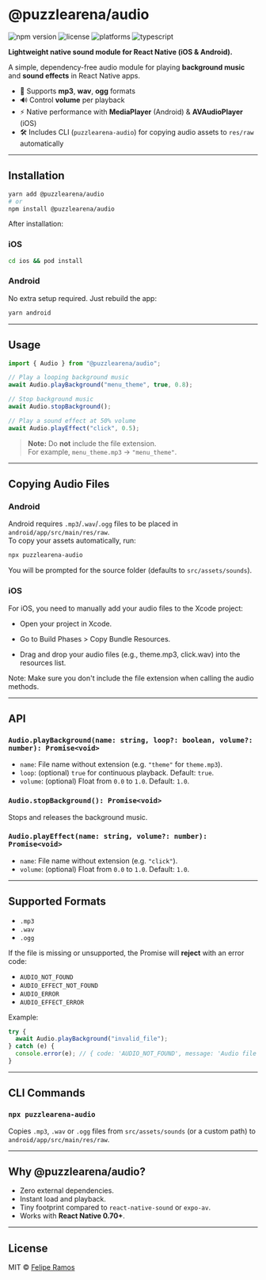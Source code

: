 # @puzzlearena/audio

![npm version](https://img.shields.io/npm/v/@puzzlearena/audio?color=blue&label=npm)
![license](https://img.shields.io/github/license/feliperramos/puzzlearena-audio)
![platforms](https://img.shields.io/badge/platforms-ios%20|%20android-lightgrey)
![typescript](https://img.shields.io/badge/TypeScript-Ready-blue)

**Lightweight native sound module for React Native (iOS & Android).**

A simple, dependency-free audio module for playing **background music** and **sound effects** in React Native apps.

- 🎵 Supports **mp3**, **wav**, **ogg** formats
- 🔊 Control **volume** per playback
- ⚡ Native performance with **MediaPlayer** (Android) & **AVAudioPlayer** (iOS)
- 🛠 Includes CLI (`puzzlearena-audio`) for copying audio assets to `res/raw` automatically

---

## **Installation**

```bash
yarn add @puzzlearena/audio
# or
npm install @puzzlearena/audio
```

After installation:

### **iOS**

```bash
cd ios && pod install
```

### **Android**

No extra setup required. Just rebuild the app:

```bash
yarn android
```

---

## **Usage**

```ts
import { Audio } from "@puzzlearena/audio";

// Play a looping background music
await Audio.playBackground("menu_theme", true, 0.8);

// Stop background music
await Audio.stopBackground();

// Play a sound effect at 50% volume
await Audio.playEffect("click", 0.5);
```

> **Note:** Do **not** include the file extension.  
> For example, `menu_theme.mp3` → `"menu_theme"`.

---

## **Copying Audio Files**

### **Android**

Android requires `.mp3`/`.wav`/`.ogg` files to be placed in `android/app/src/main/res/raw`.  
To copy your assets automatically, run:

```bash
npx puzzlearena-audio
```

You will be prompted for the source folder (defaults to `src/assets/sounds`).

### **iOS**

For iOS, you need to manually add your audio files to the Xcode project:

- Open your project in Xcode.

- Go to Build Phases > Copy Bundle Resources.

- Drag and drop your audio files (e.g., theme.mp3, click.wav) into the resources list.

Note: Make sure you don't include the file extension when calling the audio methods.

---

## **API**

### **`Audio.playBackground(name: string, loop?: boolean, volume?: number): Promise<void>`**

- `name`: File name without extension (e.g. `"theme"` for `theme.mp3`).
- `loop`: (optional) `true` for continuous playback. Default: `true`.
- `volume`: (optional) Float from `0.0` to `1.0`. Default: `1.0`.

### **`Audio.stopBackground(): Promise<void>`**

Stops and releases the background music.

### **`Audio.playEffect(name: string, volume?: number): Promise<void>`**

- `name`: File name without extension (e.g. `"click"`).
- `volume`: (optional) Float from `0.0` to `1.0`. Default: `1.0`.

---

## **Supported Formats**

- `.mp3`
- `.wav`
- `.ogg`

If the file is missing or unsupported, the Promise will **reject** with an error code:

- `AUDIO_NOT_FOUND`
- `AUDIO_EFFECT_NOT_FOUND`
- `AUDIO_ERROR`
- `AUDIO_EFFECT_ERROR`

Example:

```ts
try {
  await Audio.playBackground("invalid_file");
} catch (e) {
  console.error(e); // { code: 'AUDIO_NOT_FOUND', message: 'Audio file not found: invalid_file' }
}
```

---

## **CLI Commands**

### **`npx puzzlearena-audio`**

Copies `.mp3`, `.wav` or `.ogg` files from `src/assets/sounds` (or a custom path) to `android/app/src/main/res/raw`.

---

## **Why @puzzlearena/audio?**

- Zero external dependencies.
- Instant load and playback.
- Tiny footprint compared to `react-native-sound` or `expo-av`.
- Works with **React Native 0.70+**.

---

## **License**

MIT © [Felipe Ramos](https://github.com/feliperramos)
